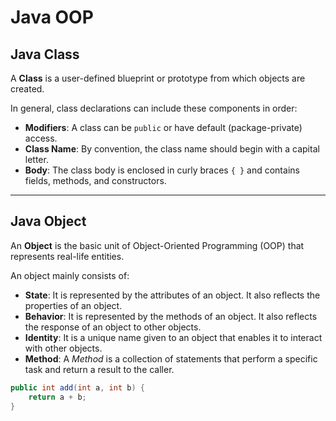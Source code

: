 # Java OOP

## Java Class

A **Class** is a user-defined blueprint or prototype from which objects are created.

In general, class declarations can include these components in order:

- **Modifiers**: A class can be `public` or have default (package-private) access.
- **Class Name**: By convention, the class name should begin with a capital letter.
- **Body**: The class body is enclosed in curly braces `{ }` and contains fields, methods, and constructors.

---

## Java Object

An **Object** is the basic unit of Object-Oriented Programming (OOP) that represents real-life entities.

An object mainly consists of:

- **State**: It is represented by the attributes of an object. It also reflects the properties of an object.
- **Behavior**: It is represented by the methods of an object. It also reflects the response of an object to other objects.
- **Identity**: It is a unique name given to an object that enables it to interact with other objects.
- **Method**: A *Method* is a collection of statements that perform a specific task and return a result to the caller.

```java
public int add(int a, int b) {
    return a + b;
}

